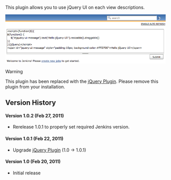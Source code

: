 
This plugin allows you to use jQuery UI on each view descriptions.

![](docs/images/jquery-ui-plugin.png)

Warning

This plugin has been replaced with the [jQuery
Plugin](http://localhost:8085/display/JENKINS/jQuery+Plugin). Please
remove this plugin from your installation.

## Version History

#### Version 1.0.2 (Feb 27, 2011)

-   Rerelease 1.0.1 to properly set required Jenkins version.

#### Version 1.0.1 (Feb 22, 2011)

-   Upgrade [jQuery
    Plugin](http://localhost:8085/display/JENKINS/jQuery+Plugin) (1.0
    -\> 1.0.1)

#### Version 1.0 (Feb 20, 2011)

-   Initial release
